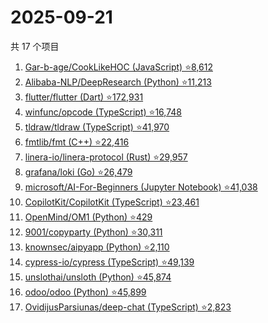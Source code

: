 # 2025-09-21

共 17 个项目

<!-- BEGIN GITHUB -->
<!-- 最后更新时间 2025-09-21 14:12:29 +0800 -->
1. [Gar-b-age/CookLikeHOC (JavaScript) ⭐8,612](https://github.com/Gar-b-age/CookLikeHOC)
1. [Alibaba-NLP/DeepResearch (Python) ⭐11,213](https://github.com/Alibaba-NLP/DeepResearch)
1. [flutter/flutter (Dart) ⭐172,931](https://github.com/flutter/flutter)
1. [winfunc/opcode (TypeScript) ⭐16,748](https://github.com/winfunc/opcode)
1. [tldraw/tldraw (TypeScript) ⭐41,970](https://github.com/tldraw/tldraw)
1. [fmtlib/fmt (C++) ⭐22,416](https://github.com/fmtlib/fmt)
1. [linera-io/linera-protocol (Rust) ⭐29,957](https://github.com/linera-io/linera-protocol)
1. [grafana/loki (Go) ⭐26,479](https://github.com/grafana/loki)
1. [microsoft/AI-For-Beginners (Jupyter Notebook) ⭐41,038](https://github.com/microsoft/AI-For-Beginners)
1. [CopilotKit/CopilotKit (TypeScript) ⭐23,461](https://github.com/CopilotKit/CopilotKit)
1. [OpenMind/OM1 (Python) ⭐429](https://github.com/OpenMind/OM1)
1. [9001/copyparty (Python) ⭐30,311](https://github.com/9001/copyparty)
1. [knownsec/aipyapp (Python) ⭐2,110](https://github.com/knownsec/aipyapp)
1. [cypress-io/cypress (TypeScript) ⭐49,139](https://github.com/cypress-io/cypress)
1. [unslothai/unsloth (Python) ⭐45,874](https://github.com/unslothai/unsloth)
1. [odoo/odoo (Python) ⭐45,899](https://github.com/odoo/odoo)
1. [OvidijusParsiunas/deep-chat (TypeScript) ⭐2,823](https://github.com/OvidijusParsiunas/deep-chat)
<!-- END GITHUB -->